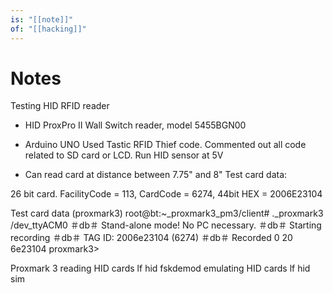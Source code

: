 ```yaml
---
is: "[[note]]"
of: "[[hacking]]"
---
```

# Notes
Testing HID RFID reader

* HID ProxPro II Wall Switch reader, model 5455BGN00
* Arduino UNO
Used Tastic RFID Thief code. Commented out all code related to SD card or LCD. Run HID sensor at 5V

* Can read card at distance between 7.75" and 8"
Test card data:

26 bit card. FacilityCode = 113, CardCode = 6274, 44bit HEX = 2006E23104

Test card data (proxmark3)
root@bt:~_proxmark3_pm3/client# ._proxmark3 /dev_ttyACM0 ＃db＃ Stand-alone mode! No PC necessary.
＃db＃ Starting recording
＃db＃ TAG ID: 2006e23104 (6274)
＃db＃ Recorded 0 20 6e23104
proxmark3>

Proxmark 3
reading HID cards
lf hid fskdemod
emulating HID cards
lf hid sim <card id>
